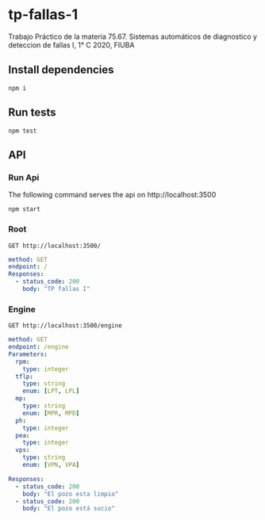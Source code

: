 # tp-fallas-1
Trabajo Práctico de la materia 75.67. Sistemas automáticos de diagnostico y deteccion de fallas I, 1° C 2020, FIUBA

## Install dependencies
```
npm i
```

## Run tests
```
npm test
```

## API

### Run Api
The following command serves the api on http://localhost:3500
```
npm start
```

### Root
```
GET http://localhost:3500/
```
```yaml
method: GET
endpoint: /
Responses:
  - status_code: 200
    body: "TP fallas I"
```

### Engine
```
GET http://localhost:3500/engine
```
```yaml
method: GET
endpoint: /engine
Parameters:
  rpm:
    type: integer
  tflp:
    type: string
    enum: [LPT, LPL]
  mp:
    type: string
    enum: [MPR, MPD]
  ph:
    type: integer
  pea:
    type: integer
  vps:
    type: string
    enum: [VPN, VPA]

Responses:
  - status_code: 200
    body: "El pozo esta limpio"
  - status_code: 200
    body: "El pozo está sucio"
```